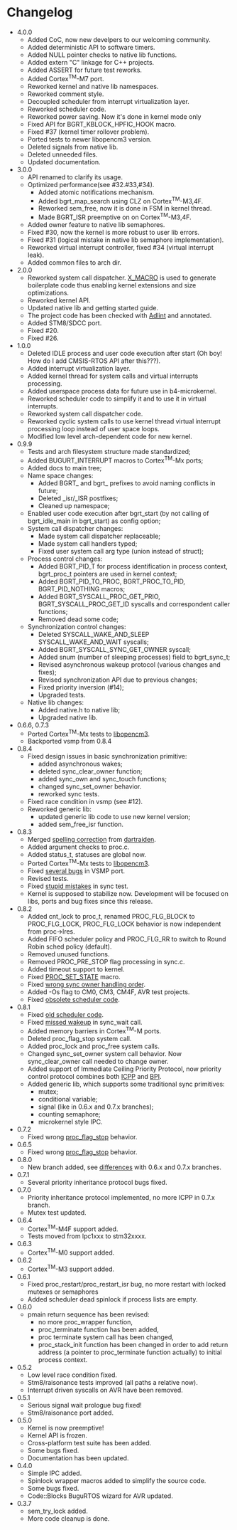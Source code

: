 # Changelog #
  * 4.0.0
    * Added CoC, now new develpers to our welcoming community.
    * Added deterministic API to software timers.
    * Added NULL pointer checks to native lib functions.
    * Added extern "C" linkage for C++ projects.
    * Added ASSERT for future test reworks.
    * Added Cortex<sup>TM</sup>-M7 port.
    * Reworked kernel and native lib namespaces.
    * Reworked comment style.
    * Decoupled scheduler from interrupt virtualization layer.
    * Reworked scheduler code.
    * Reworked power saving. Now it's done in kernel mode only
    * Fixed API for BGRT_KBLOCK_HPFIC_HOOK macro.
    * Fixed #37 (kernel timer rollover problem).
    * Ported tests to newer libopencm3 version.
    * Deleted signals from native lib.
    * Deleted unneeded files.
    * Updated documentation.
  * 3.0.0
    * API renamed to clarify its usage.
    * Optimized performance(see #32.#33,#34).
      * Added atomic notifications mechanism.
      * Added bgrt_map_search using CLZ on Cortex<sup>TM</sup>-M3,4F.
      * Reworked sem_free, now it is done in FSM in kernel thread.
      * Made BGRT_ISR preemptive on on Cortex<sup>TM</sup>-M3,4F.
    * Added owner feature to native lib semaphores.
    * Fixed #30, now the kernel is more robust to user lib errors.
    * Fixed #31 (logical mistake in native lib semaphore implementation).
    * Reworked virtual interrupt controller, fixed #34 (virtual interrupt leak).
    * Added common files to arch dir.
  * 2.0.0
    * Reworked system call dispatcher.
      [X_MACRO](https://en.wikipedia.org/wiki/X_Macro) is used to generate boilerplate code thus enabling kernel extensions and size optimizations.
    * Reworked kernel API.
    * Updated native lib and getting started guide.
    * The project code has been checked with [Adlint](http://adlint.sourceforge.net/) and annotated.
    * Added STM8/SDCC port.
    * Fixed #20.
    * Fixed #26.
  * 1.0.0
    * Deleted IDLE process and user code execution after start (Oh boy! How do I add CMSIS-RTOS API after this???).
    * Added interrupt virtualization layer.
    * Added kernel thread for system calls and virtual interrupts processing.
    * Added userspace process data for future use in b4-microkernel.
    * Reworked scheduler code to simplify it and to use it in virtual interrupts.
    * Reworked system call dispatcher code.
    * Reworked cyclic system calls to use kernel thread virtual interrupt processing loop instead of user space loops.
    * Modified low level arch-dependent code for new kernel.
  * 0.9.9
    * Tests and arch filesystem structure made standardized;
    * Added BUGURT_INTERRUPT macros to Cortex<sup>TM</sup>-Mx ports;
    * Added docs to main tree;
    * Name space changes:
      * Added BGRT_ and bgrt_ prefixes to avoid naming conflicts in future;
      * Deleted _isr/_ISR postfixes;
      * Cleaned up namespace;
    * Enabled user code execution after bgrt_start (by not calling of bgrt_idle_main in bgrt_start) as config option;
    * System call dispatcher changes:
      * Made system call dispatcher replaceable;
      * Made system call handlers typed;
      * Fixed user system call arg type (union instead of struct);
    * Process control changes:
      * Added BGRT_PID_T for process identification in process context, bgrt_proc_t pointers are used in kernel context;
      * Added BGRT_PID_TO_PROC, BGRT_PROC_TO_PID, BGRT_PID_NOTHING macros;
      * Added BGRT_SYSCALL_PROC_GET_PRIO, BGRT_SYSCALL_PROC_GET_ID syscalls and correspondent caller functions;
      * Removed dead some code;
    * Synchronization control changes:
      * Deleted SYSCALL_WAKE_AND_SLEEP SYSCALL_WAKE_AND_WAIT syscalls;
      * Added BGRT_SYSCALL_SYNC_GET_OWNER syscall;
      * Added snum (number of sleeping processes) field to bgrt_sync_t;
      * Revised asynchronous wakeup protocol (various changes and fixes);
      * Revised synchronization API due to previous changes;
      * Fixed priority inversion (#14);
      * Upgraded tests.
    * Native lib changes:
      * Added native.h to native lib;
      * Upgraded native lib.
  * 0.6.6, 0.7.3
    * Ported Cortex<sup>TM</sup>-Mx tests to [libopencm3](https://github.com/libopencm3/libopencm3).
    * Backported vsmp from 0.8.4
  * 0.8.4
    * Fixed design issues in basic synchronization primitive:
      * added asynchronous wakes;
      * deleted sync_clear_owner function;
      * added sync_own and sync_touch functions;
      * changed sync_set_owner behavior.
      * reworked sync tests.
    * Fixed race condition in vsmp (see  #12).
    * Reworked generic lib:
      * updated generic lib code to use new kernel version;
      * added sem_free_isr function.
  * 0.8.3
    * Merged [spelling correction](https://github.com/shkolnick-kun/bugurtos/commit/c4ae75fca01df5f874169c9a348387baf187c9f7) from [dartraiden](https://github.com/dartraiden).
    * Added argument checks to proc.c.
    * Added status_t, statuses are global now.
    * Ported Cortex<sup>TM</sup>-Mx tests to [libopencm3](https://github.com/libopencm3/libopencm3).
    * Fixed [several bugs](https://github.com/shkolnick-kun/bugurtos/issues/8) in VSMP port.
    * Revised tests.
    * Fixed [stupid mistakes](https://github.com/shkolnick-kun/bugurtos/issues/9) in sync test.
    * Kernel is supposed to stabilize now. Development will be focused on libs, ports and bug fixes since this release.
  * 0.8.2
    * Added cnt_lock to proc_t, renamed PROC_FLG_BLOCK to PROC_FLG_LOCK, PROC_FLG_LOCK behavior is now independent from proc->lres.
    * Added FIFO scheduler policy and PROC_FLG_RR to switch to Round Robin sched policy (default).
    * Removed unused functions.
    * Removed PROC_PRE_STOP flag processing in sync.c.
    * Added timeout support to kernel.
    * Fixed [PROC_SET_STATE](https://github.com/shkolnick-kun/bugurtos/issues/5) macro.
    * Fixed [wrong sync owner handling order](https://github.com/shkolnick-kun/bugurtos/issues/4).
    * Added -Os flag to CM0, CM3, CM4F, AVR test projects.
    * Fixed [obsolete scheduler code](https://github.com/shkolnick-kun/bugurtos/issues/6).
  * 0.8.1
    * Fixed [old scheduler code](https://github.com/shkolnick-kun/bugurtos/issues/1).
    * Fixed [missed wakeup](https://github.com/shkolnick-kun/bugurtos/issues/2) in sync\_wait call.
    * Added memory barriers in Cortex<sup>TM</sup>-M ports.
    * Deleted proc\_flag\_stop system call.
    * Added proc\_lock and proc\_free system calls.
    * Changed sync\_set\_owner system call behavior. Now sync\_clear\_owner call needed to change owner.
    * Added support of Immediate Ceiling Priority Protocol, now priority control protocol combines both [ICPP](http://en.wikipedia.org/wiki/Priority_ceiling_protocol) and [BPI](http://en.wikipedia.org/wiki/Priority_inheritance).
    * Added generic lib, which supports some traditional sync primitives:
      * mutex;
      * conditional variable;
      * signal (like in 0.6.x and 0.7.x branches);
      * counting semaphore;
      * microkernel style IPC.
  * 0.7.2
    * Fixed wrong [proc\_flag\_stop](https://github.com/shkolnick-kun/bugurtos/issues/3) behavior.
  * 0.6.5
    * Fixed wrong [proc\_flag\_stop](https://github.com/shkolnick-kun/bugurtos/issues/3) behavior.
  * 0.8.0
    * New branch added, see [differences](./NewBranchDifferences.md) with 0.6.x and 0.7.x branches.
  * 0.7.1
    * Several priority inheritance protocol bugs fixed.
  * 0.7.0
    * Priority inheritance protocol implemented, no more ICPP in 0.7.x branch.
    * Mutex test updated.
  * 0.6.4
    * Cortex<sup>TM</sup>-M4F support added.
    * Tests moved from lpc1xxx to stm32xxxx.
  * 0.6.3
    * Cortex<sup>TM</sup>-M0 support added.
  * 0.6.2
    * Cortex<sup>TM</sup>-M3 support added.
  * 0.6.1
    * Fixed proc\_restart/proc\_restart\_isr bug, no more restart with locked mutexes or semaphores
    * Added scheduler dead spinlock if process lists are empty.
  * 0.6.0
    * pmain return sequence has been revised:
      * no more proc\_wrapper function,
      * proc\_terminate function has been added,
      * proc terminate system call has been changed,
      * proc\_stack\_init function has been changed in order to add return address (a pointer to proc\_terminate function actually) to initial process context.
  * 0.5.2
    * Low level race condition fixed.
    * Stm8/raisonance tests improved (all paths a relative now).
    * Interrupt driven syscalls on AVR have been removed.
  * 0.5.1
    * Serious signal wait prologue bug fixed!
    * Stm8/raisonance port added.
  * 0.5.0
    * Kernel is now preemptive!
    * Kernel API is frozen.
    * Cross-platform test suite has been added.
    * Some bugs fixed.
    * Documentation has been updated.
  * 0.4.0
    * Simple IPC added.
    * Spinlock wrapper macros added to simplify the source code.
    * Some bugs fixed.
    * Code::Blocks BuguRTOS wizard for AVR updated.
  * 0.3.7
    * sem\_try\_lock added.
    * More code cleanup is done.
